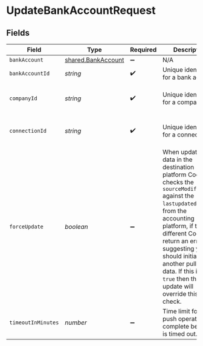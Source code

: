 # UpdateBankAccountRequest


## Fields

| Field                                                                                                                                                                                                                                                                                                                         | Type                                                                                                                                                                                                                                                                                                                          | Required                                                                                                                                                                                                                                                                                                                      | Description                                                                                                                                                                                                                                                                                                                   | Example                                                                                                                                                                                                                                                                                                                       |
| ----------------------------------------------------------------------------------------------------------------------------------------------------------------------------------------------------------------------------------------------------------------------------------------------------------------------------- | ----------------------------------------------------------------------------------------------------------------------------------------------------------------------------------------------------------------------------------------------------------------------------------------------------------------------------- | ----------------------------------------------------------------------------------------------------------------------------------------------------------------------------------------------------------------------------------------------------------------------------------------------------------------------------- | ----------------------------------------------------------------------------------------------------------------------------------------------------------------------------------------------------------------------------------------------------------------------------------------------------------------------------- | ----------------------------------------------------------------------------------------------------------------------------------------------------------------------------------------------------------------------------------------------------------------------------------------------------------------------------- |
| `bankAccount`                                                                                                                                                                                                                                                                                                                 | [shared.BankAccount](../../models/shared/bankaccount.md)                                                                                                                                                                                                                                                                      | :heavy_minus_sign:                                                                                                                                                                                                                                                                                                            | N/A                                                                                                                                                                                                                                                                                                                           |                                                                                                                                                                                                                                                                                                                               |
| `bankAccountId`                                                                                                                                                                                                                                                                                                               | *string*                                                                                                                                                                                                                                                                                                                      | :heavy_check_mark:                                                                                                                                                                                                                                                                                                            | Unique identifier for a bank account.                                                                                                                                                                                                                                                                                         |                                                                                                                                                                                                                                                                                                                               |
| `companyId`                                                                                                                                                                                                                                                                                                                   | *string*                                                                                                                                                                                                                                                                                                                      | :heavy_check_mark:                                                                                                                                                                                                                                                                                                            | Unique identifier for a company.                                                                                                                                                                                                                                                                                              | 8a210b68-6988-11ed-a1eb-0242ac120002                                                                                                                                                                                                                                                                                          |
| `connectionId`                                                                                                                                                                                                                                                                                                                | *string*                                                                                                                                                                                                                                                                                                                      | :heavy_check_mark:                                                                                                                                                                                                                                                                                                            | Unique identifier for a connection.                                                                                                                                                                                                                                                                                           | 2e9d2c44-f675-40ba-8049-353bfcb5e171                                                                                                                                                                                                                                                                                          |
| `forceUpdate`                                                                                                                                                                                                                                                                                                                 | *boolean*                                                                                                                                                                                                                                                                                                                     | :heavy_minus_sign:                                                                                                                                                                                                                                                                                                            | When updating data in the destination platform Codat checks the `sourceModifiedDate` against the `lastupdated` date from the accounting platform, if they're different Codat will return an error suggesting you should initiate another pull of the data. If this is set to `true` then the update will override this check. |                                                                                                                                                                                                                                                                                                                               |
| `timeoutInMinutes`                                                                                                                                                                                                                                                                                                            | *number*                                                                                                                                                                                                                                                                                                                      | :heavy_minus_sign:                                                                                                                                                                                                                                                                                                            | Time limit for the push operation to complete before it is timed out.                                                                                                                                                                                                                                                         |                                                                                                                                                                                                                                                                                                                               |